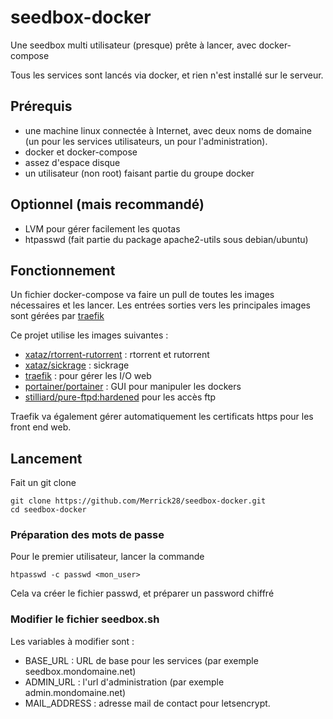 # seedbox-docker
Une seedbox multi utilisateur (presque) prête à lancer, avec docker-compose

Tous les services sont lancés via docker, et rien n'est installé sur le serveur.

## Prérequis
- une machine linux connectée à Internet, avec deux noms de domaine (un pour les services utilisateurs, un pour l'administration).
- docker et docker-compose
- assez d'espace disque
- un utilisateur (non root) faisant partie du groupe docker

## Optionnel (mais recommandé)
- LVM pour gérer facilement les quotas
- htpasswd (fait partie du package apache2-utils sous debian/ubuntu)

## Fonctionnement

Un fichier docker-compose va faire un pull de toutes les images nécessaires et les lancer. Les entrées sorties vers les principales images sont gérées par [traefik](https://traefik.io/)

Ce projet utilise les images suivantes :
- [xataz/rtorrent-rutorrent](https://hub.docker.com/r/xataz/rtorrent-rutorrent/) : rtorrent et rutorrent
- [xataz/sickrage](https://hub.docker.com/r/xataz/sickrage/) : sickrage
- [traefik](https://traefik.io/) : pour gérer les I/O web
- [portainer/portainer](https://hub.docker.com/r/portainer/portainer/) : GUI pour manipuler les dockers
- [stilliard/pure-ftpd:hardened](https://github.com/stilliard/docker-pure-ftpd) pour les accès ftp

Traefik va également gérer automatiquement les certificats https pour les front end web.

## Lancement

Fait un git clone 
```
git clone https://github.com/Merrick28/seedbox-docker.git
cd seedbox-docker
```

### Préparation des mots de passe

Pour le premier utilisateur, lancer la commande
```
htpasswd -c passwd <mon_user>
```
Cela va créer le fichier passwd, et préparer un password chiffré

### Modifier le fichier seedbox.sh

Les variables à modifier sont :
- BASE_URL : URL de base pour les services (par exemple seedbox.mondomaine.net)
- ADMIN_URL : l'url d'administration (par exemple admin.mondomaine.net)
- MAIL_ADDRESS : adresse mail de contact pour letsencrypt.

